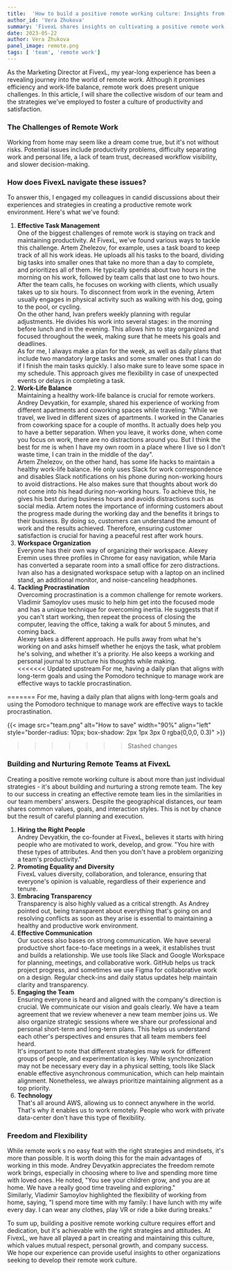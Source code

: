 ```yaml
---
title:  'How to build a positive remote working culture: Insights from FivexL'
author_id: 'Vera Zhukova'
summary: 'FivexL shares insights on cultivating a positive remote work environment, discussing effective task management, work-life balance, workspace organization, tackling procrastination, and building cohesive teams'
date: 2023-05-22
author: Vera Zhukova
panel_image: remote.png
tags: [ 'team', 'remote work']
---
```

As the Marketing Director at FivexL, my year-long experience has been a revealing journey into the world of remote work. Although it promises efficiency and work-life balance, remote work does present unique challenges. In this article, I will share the collective wisdom of our team and the strategies we've employed to foster a culture of productivity and satisfaction.

### The Challenges of Remote Work
Working from home may seem like a dream come true, but it's not without risks. Potential issues include productivity problems, difficulty separating work and personal life, a lack of team trust, decreased workflow visibility, and slower decision-making.

### How does FivexL navigate these issues?
To answer this, I engaged my colleagues in candid discussions about their experiences and strategies in creating a productive remote work environment. Here's what we've found:
1. **Effective Task Management**  
One of the biggest challenges of remote work is staying on track and maintaining productivity. At FivexL, we've found various ways to tackle this challenge. Artem Zhelezov, for example, uses a task board to keep track of all his work ideas. He uploads all his tasks to the board, dividing big tasks into smaller ones that take no more than a day to complete, and prioritizes all of them. He typically spends about two hours in the morning on his work, followed by team calls that last one to two hours. After the team calls, he focuses on working with clients, which usually takes up to six hours. To disconnect from work in the evening, Artem usually engages in physical activity such as walking with his dog, going to the pool, or cycling.  
On the other hand, Ivan prefers weekly planning with regular adjustments. He divides his work into several stages: in the morning before lunch and in the evening. This allows him to stay organized and focused throughout the week, making sure that he meets his goals and deadlines.  
As for me, I always make a plan for the week, as well as daily plans that include two mandatory large tasks and some smaller ones that I can do if I finish the main tasks quickly. I also make sure to leave some space in my schedule. This approach gives me flexibility in case of unexpected events or delays in completing a task.
2. **Work-Life Balance**  
Maintaining a healthy work-life balance is crucial for remote workers. Andrey Devyatkin, for example, shared his experience of working from different apartments and coworking spaces while traveling: "While we travel, we lived in different sizes of apartments. I worked in the Canaries from coworking space for a couple of months. It actually does help you to have a better separation. When you leave, it works done, when come you focus on work, there are no distractions around you. But I think the best for me is when I have my own room in a place where I live so I don't waste time, I can train in the middle of the day".  
Artem Zhelezov, on the other hand, has some life hacks to maintain a healthy work-life balance. He only uses Slack for work correspondence and disables Slack notifications on his phone during non-working hours to avoid distractions. He also makes sure that thoughts about work do not come into his head during non-working hours. To achieve this, he gives his best during business hours and avoids distractions such as social media. Artem notes the importance of informing customers about the progress made during the working day and the benefits it brings to their business. By doing so, customers can understand the amount of work and the results achieved. Therefore, ensuring customer satisfaction is crucial for having a peaceful rest after work hours.
3. **Workspace Organization**  
Everyone has their own way of organizing their workspace. Alexey Eremin uses three profiles in Chrome for easy navigation, while Maria has converted a separate room into a small office for zero distractions.  
Ivan also has a designated workspace setup with a laptop on an inclined stand, an additional monitor, and noise-canceling headphones.
4. **Tackling Procrastination**  
Overcoming procrastination is a common challenge for remote workers.
Vladimir Samoylov uses music to help him get into the focused mode and has a unique technique for overcoming inertia. He suggests that if you can't start working, then repeat the process of closing the computer, leaving the office, taking a walk for about 5 minutes, and coming back.  
Alexey takes a different approach. He pulls away from what he's working on and asks himself whether he enjoys the task, what problem he's solving, and whether it's a priority. He also keeps a working and personal journal to structure his thoughts while making.  
<<<<<<< Updated upstream
For me, having a daily plan that aligns with long-term goals and using the Pomodoro technique to manage work are effective ways to tackle procrastination.

=======
For me, having a daily plan that aligns with long-term goals and using the Pomodoro technique to manage work are effective ways to tackle procrastination.  
  
{{< image src="team.png" alt="How to save" width="90%" align="left" style="border-radius: 10px; box-shadow: 2px 1px 3px 0 rgba(0,0,0, 0.3)" >}}  
>>>>>>> Stashed changes
### Building and Nurturing Remote Teams at FivexL
Creating a positive remote working culture is about more than just individual strategies - it's about building and nurturing a strong remote team.
The key to our success in creating an effective remote team lies in the similarities in our team members' answers. Despite the geographical distances, our team shares common values, goals, and interaction styles. This is not by chance but the result of careful planning and execution.
1. **Hiring the Right People**  
Andrey Devyatkin, the co-founder at FivexL, believes it starts with hiring people who are motivated to work, develop, and grow. "You hire with these types of attributes. And then you don't have a problem organizing a team's productivity."
2. **Promoting Equality and Diversity**  
FivexL values diversity, collaboration, and tolerance, ensuring that everyone's opinion is valuable, regardless of their experience and tenure.
3. **Embracing Transparency**  
Transparency is also highly valued as a critical strength. As Andrey pointed out, being transparent about everything that's going on and resolving conflicts as soon as they arise is essential to maintaining a healthy and productive work environment.
4. **Effective Communication**  
Our success also bases on strong communication. We have several productive short face-to-face meetings in a week, it establishes trust and builds a relationship. We use tools like Slack and Google Workspace for planning, meetings, and collaborative work. GitHub helps us track project progress, and sometimes we use Figma for collaborative work on a design. Regular check-ins and daily status updates help maintain clarity and transparency.
5. **Engaging the Team**  
Ensuring everyone is heard and aligned with the company's direction is crucial. We communicate our vision and goals clearly. We have a team agreement that we review whenever a new team member joins us. We also organize strategic sessions where we share our professional and personal short-term and long-term plans. This helps us understand each other's perspectives and ensures that all team members feel heard.  
It's important to note that different strategies may work for different groups of people, and experimentation is key. While synchronization may not be necessary every day in a physical setting, tools like Slack enable effective asynchronous communication, which can help maintain alignment. Nonetheless, we always prioritize maintaining alignment as a top priority.
6. **Technology**  
That's all around AWS, allowing us to connect anywhere in the world. That's why it enables us to work remotely. People who work with private data-center don't have this type of flexibility. 

### Freedom and Flexibility 
While remote work s no easy feat with the right strategies and mindsets, it's more than possible. It is worth doing this for the main advantages of working in this mode. Andrey Devyatkin appreciates the freedom remote work brings, especially in choosing where to live and spending more time with loved ones. He noted, "You see your children grow, and you are at home. We have a really good time traveling and exploring."  
Similarly, Vladimir Samoylov highlighted the flexibility of working from home, saying, "I spend more time with my family: I have lunch with my wife every day. I can wear any clothes, play VR or ride a bike during breaks."  

To sum up, building a positive remote working culture requires effort and dedication, but it's achievable with the right strategies and attitudes. At FivexL, we have all played a part in creating and maintaining this culture, which values mutual respect, personal growth, and company success.  
We hope our experience can provide useful insights to other organizations seeking to develop their remote work culture.

